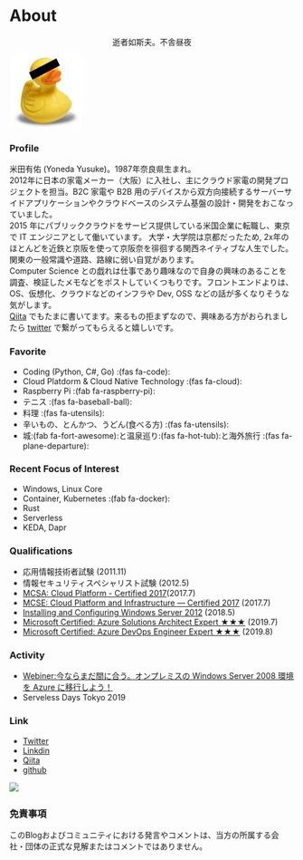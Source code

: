 # About

<div style="text-align: center;">
逝者如斯夫。不舎昼夜
</div>

![Yoneda Yusuke](/images/avatar.png)

### Profile
米田有佑 (Yoneda Yusuke)。1987年奈良県生まれ。  
2012年に日本の家電メーカー（大阪）に入社し、主にクラウド家電の開発プロジェクトを担当。B2C 家電や B2B 用のデバイスから双方向接続するサーバーサイドアプリケーションやクラウドベースのシステム基盤の設計・開発をおこなっていました。<br>
2015 年にパブリッククラウドをサービス提供している米国企業に転職し、東京で IT エンジニアとして働いています。
大学・大学院は京都だったため, 2x年のほとんどを近鉄と京阪を使って京阪奈を徘徊する関西ネイティブな人生でした。関東の一般常識や道路、路線に弱い自覚があります。<br>
Computer Science との戯れは仕事であり趣味なので自身の興味のあることを調査、検証したメモなどをポストしていくつもりです。フロントエンドよりは、OS、仮想化、クラウドなどのインフラや Dev, OSS などの話が多くなりそうな気がします。<br>
[Qiita](https://qiita.com/y10exxx) でもたまに書いてます。来るもの拒まずなので、興味ある方がおられましたら [twitter](https://twitter.com/y10exxx) で繋がってもらえると嬉しいです。

### Favorite
* Coding (Python, C#, Go) :(fas fa-code):
* Cloud Platdorm & Cloud Native Technology :(fas fa-cloud):
* Raspberry Pi :(fab fa-raspberry-pi):
* テニス :(fas fa-baseball-ball):
* 料理 :(fas fa-utensils):
* 辛いもの、とんかつ、うどん(食べる方) :(fas fa-utensils):
* 城:(fab fa-fort-awesome):と温泉巡り:(fas fa-hot-tub):と海外旅行 :(fas fa-plane-departure):

### Recent Focus of Interest
* Windows, Linux Core
* Container, Kubernetes  :(fab fa-docker):
* Rust
* Serverless
* KEDA, Dapr

### Qualifications
* 応用情報技術者試験 (2011.11)
* 情報セキュリティスペシャリスト試験 (2012.5)
* [MCSA: Cloud Platform - Certified 2017](https://www.youracclaim.com/badges/839d7e4a-9201-4f35-a51b-6184874d51fc)(2017.7)
* [MCSE: Cloud Platform and Infrastructure — Certified 2017](https://www.youracclaim.com/badges/5c6eb6fb-5576-4c23-84b6-d2cf82b0cf43) (2017.7)
* [Installing and Configuring Windows Server 2012](https://www.youracclaim.com/badges/876adc3b-aa9e-4bcd-a700-2e1ff36da0e7) (2018.5)
* [Microsoft Certified: Azure Solutions Architect Expert ★★★](https://www.youracclaim.com/badges/f1092e62-e2e6-41a6-b055-fe09a33661f4/linked_in_profile) (2019.7)
* [Microsoft Certified: Azure DevOps Engineer Expert ★★★](https://www.youracclaim.com/badges/883eba3b-6e83-4f2f-a4ee-8f1b37e20ffd/linked_in_profile) (2019.8)

### Activity
* [Webiner:今ならまだ間に合う。オンプレミスの Windows Server 2008 環境を Azure に移行しよう！](https://info.microsoft.com/JA-AzureMig-WBNR-FY19-04Apr-11-Infrastructuredataestate-MCW0012323_02OnDemandRegistration-ForminBody.html)
* Serveless Days Tokyo 2019

### Link
* [Twitter](https://twitter.com/y10exxx)
* [Linkdin](https://www.linkedin.com/in/yusuke-yoneda-788118105)
* [Qiita](https://qiita.com/y10exxx)
* [github](https://github.com/y10e)
<img src="https://grass-graph.moshimo.works/images/y10e.png">

### 免責事項
このBlogおよびコミュニティにおける発言やコメントは、当方の所属する会社・団体の正式な見解またはコメントではありません。